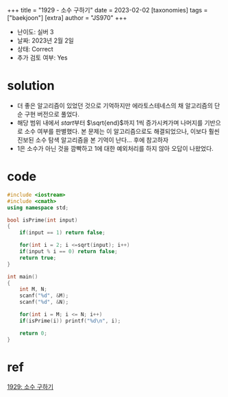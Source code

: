 +++
title = "1929 - 소수 구하기"
date = 2023-02-02
[taxonomies]
tags = ["baekjoon"]
[extra]
author = "JS970"
+++
- 난이도: 실버 3
- 날짜: 2023년 2월 2일
- 상태: Correct
- 추가 검토 여부: Yes

# solution

- 더 좋은 알고리즘이 있었던 것으로 기억하지만 에라토스테네스의 채 알고리즘의 단순 구현 버전으로 풀었다.
- 해당 범위 내에서 $start$부터 $\sqrt{end}$까지 1씩 증가시켜가며 나머지를 기반으로 소수 여부를 판별했다. 본 문제는 이 알고리즘으로도 해결되었으나, 이보다 훨씬 진보된 소수 탐색 알고리즘을 본 기억이 난다… 후에 참고하자
- 1은 소수가 아닌 것을 깜빡하고 1에 대한 예외처리를 하지 않아 오답이 나왔었다.

# code

```cpp
#include <iostream>
#include <cmath>
using namespace std;

bool isPrime(int input)
{
    if(input == 1) return false;

    for(int i = 2; i <=sqrt(input); i++)
	if(input % i == 0) return false;
    return true;
}

int main()
{
    int M, N;
    scanf("%d", &M);
    scanf("%d", &N);

    for(int i = M; i <= N; i++)
	if(isPrime(i)) printf("%d\n", i);

    return 0;
}
```
# ref
[1929: 소수 구하기](https://www.acmicpc.net/problem/1929)